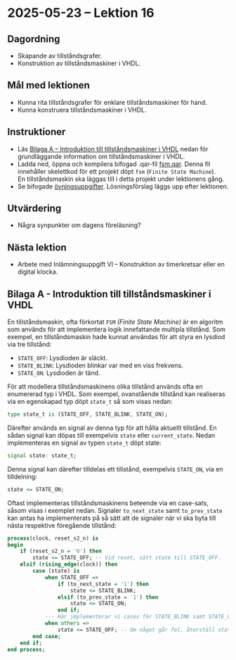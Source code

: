 # 2025-05-23 – Lektion 16

## Dagordning
* Skapande av tillståndsgrafer.
* Konstruktion av tillståndsmaskiner i VHDL.

## Mål med lektionen
* Kunna rita tillståndsgrafer för enklare tillståndsmaskiner för hand.
* Kunna konstruera tillståndsmaskiner i VHDL.

## Instruktioner
* Läs [Bilaga A – Introduktion till tillståndsmaskiner i VHDL](#bilaga-a---introduktion-till-tillståndsmaskiner-i-vhdl) nedan för
grundläggande information om tillståndsmaskiner i VHDL.
* Ladda ned, öppna och kompilera bifogad .qar-fil [fsm.qar](fsm.qar). Denna fil innehåller skelettkod
för ett projekt döpt `fsm` (`Finite State Machine`).\
En tillståndsmaskin ska läggas till i detta projekt under lektionens gång.
* Se bifogade [övningsuppgifter](./Övningsuppgifter%202025-05-23.pdf). Lösningsförslag läggs upp efter lektionen.

## Utvärdering
* Några synpunkter om dagens föreläsning?

## Nästa lektion
* Arbete med Inlämningsuppgift VI – Konstruktion av timerkretsar eller en digital klocka.

## Bilaga A - Introduktion till tillståndsmaskiner i VHDL

En tillståndsmaskin, ofta förkortat `FSM` *(Finite State Machine)* är en algoritm som används för att implementera logik
innefattande multipla tillstånd. Som exempel, en tillståndsmaskin hade kunnat användas för att styra en lysdiod via tre tillstånd:
* `STATE_OFF`: Lysdioden är släckt.
* `STATE_BLINK`: Lysdioden blinkar var med en viss frekvens.
* `STATE_ON`: Lysdioden är tänd.

För att modellera tillståndsmaskinens olika tillstånd används ofta en enumererad typ i VHDL. Som exempel, ovanstående
tillstånd kan realiseras via en egenskapad typ döpt `state_t` så som visas nedan:

```vhdl
type state_t is (STATE_OFF, STATE_BLINK, STATE_ON);
```

Därefter används en signal av denna typ för att hålla aktuellt tillstånd. En sådan signal kan döpas till
exempelvis `state` eller `current_state`. Nedan implementeras en signal av typen `state_t` döpt state:

```vhdl
signal state: state_t;
```

Denna signal kan därefter tilldelas ett tillstånd, exempelvis `STATE_ON`, via en tilldelning:

```vhdl
state <= STATE_ON;
```

Oftast implementeras tillståndsmaskinens beteende via en case-sats, såsom visas i exemplet nedan.
Signaler `to_next_state` samt `to_prev_state` kan antas ha implementerats på så sätt att
de signaler när vi ska byta till nästa respektive föregående tillstånd:

```vhdl
process(clock, reset_s2_n) is
begin
    if (reset_s2_n = '0') then
        state <= STATE_OFF; -- Vid reset, sätt state till STATE_OFF.
    elsif (rising_edge(clock)) then
        case (state) is
            when STATE_OFF =>
                if (to_next_state = '1') then
                    state <= STATE_BLINK;
                elsif (to_prev_state = '1') then
                    state <= STATE_ON;
                end if;
            --- Här implementerar vi cases för STATE_BLINK samt STATE_ON.
            when others =>
                state <= STATE_OFF; -- Om något går fel, återställ state till STATE_OFF.
        end case;
    end if;
end process;
```